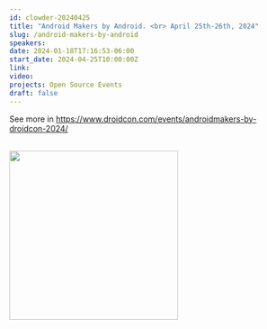 ```yaml
---
id: clowder-20240425
title: "Android Makers by Android. <br> April 25th-26th, 2024"
slug: /android-makers-by-android
speakers:
date: 2024-01-18T17:16:53-06:00
start_date: 2024-04-25T10:00:00Z
link:  
video: 
projects: Open Source Events 
draft: false
---
```


<p>See more in <a href="https://www.droidcon.com/events/androidmakers-by-droidcon-2024/" target="_blank">https://www.droidcon.com/events/androidmakers-by-droidcon-2024/</a></p>

<br>

<a href="https://www.droidcon.com/events/androidmakers-by-droidcon-2024/" target="_blank">
<img src="/../images/carousel/Android-Makers.png" class="img-fluid mx-auto d-block" width="300">
</a>



